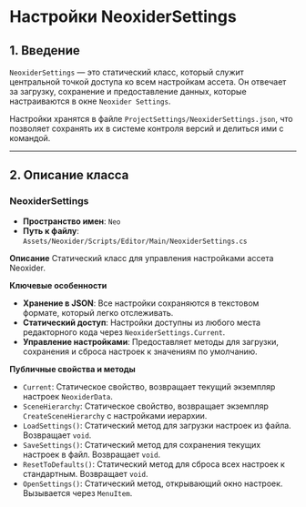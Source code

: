 # Настройки NeoxiderSettings

## 1. Введение

`NeoxiderSettings` — это статический класс, который служит центральной точкой доступа ко всем настройкам ассета. Он отвечает за загрузку, сохранение и предоставление данных, которые настраиваются в окне `Neoxider Settings`.

Настройки хранятся в файле `ProjectSettings/NeoxiderSettings.json`, что позволяет сохранять их в системе контроля версий и делиться ими с командой.

---

## 2. Описание класса

### NeoxiderSettings
- **Пространство имен**: `Neo`
- **Путь к файлу**: `Assets/Neoxider/Scripts/Editor/Main/NeoxiderSettings.cs`

**Описание**
Статический класс для управления настройками ассета Neoxider.

**Ключевые особенности**
- **Хранение в JSON**: Все настройки сохраняются в текстовом формате, который легко отслеживать.
- **Статический доступ**: Настройки доступны из любого места редакторного кода через `NeoxiderSettings.Current`.
- **Управление настройками**: Предоставляет методы для загрузки, сохранения и сброса настроек к значениям по умолчанию.

**Публичные свойства и методы**
- `Current`: Статическое свойство, возвращает текущий экземпляр настроек `NeoxiderData`.
- `SceneHierarchy`: Статическое свойство, возвращает экземпляр `CreateSceneHierarchy` с настройками иерархии.
- `LoadSettings()`: Статический метод для загрузки настроек из файла. Возвращает `void`.
- `SaveSettings()`: Статический метод для сохранения текущих настроек в файл. Возвращает `void`.
- `ResetToDefaults()`: Статический метод для сброса всех настроек к стандартным. Возвращает `void`.
- `OpenSettings()`: Статический метод, открывающий окно настроек. Вызывается через `MenuItem`.
